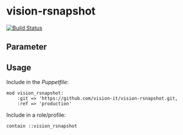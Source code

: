 # vision-rsnapshot

[![Build Status](https://travis-ci.org/vision-it/vision-rsnapshot.svg?branch=production)](https://travis-ci.org/vision-it/vision-rsnapshot)


## Parameter

## Usage

Include in the *Puppetfile*:

```
mod vision_rsnapshot:
    :git => 'https://github.com/vision-it/vision-rsnapshot.git,
    :ref => 'production'
```

Include in a role/profile:

```puppet
contain ::vision_rsnapshot
```

